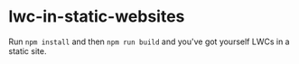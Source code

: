 # lwc-in-static-websites

Run `npm install` and then `npm run build` and you've got yourself LWCs in a static site.